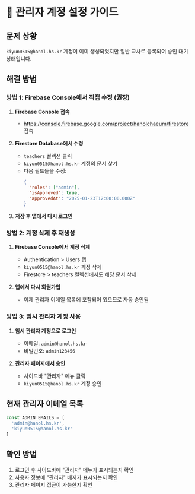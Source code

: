 # 🔧 관리자 계정 설정 가이드

## 문제 상황
`kiyun0515@hanol.hs.kr` 계정이 이미 생성되었지만 일반 교사로 등록되어 승인 대기 상태입니다.

## 해결 방법

### 방법 1: Firebase Console에서 직접 수정 (권장)

1. **Firebase Console 접속**
   - https://console.firebase.google.com/project/hanolchaeum/firestore 접속

2. **Firestore Database에서 수정**
   - `teachers` 컬렉션 클릭
   - `kiyun0515@hanol.hs.kr` 계정의 문서 찾기
   - 다음 필드들을 수정:
     ```json
     {
       "roles": ["admin"],
       "isApproved": true,
       "approvedAt": "2025-01-23T12:00:00.000Z"
     }
     ```

3. **저장 후 앱에서 다시 로그인**

### 방법 2: 계정 삭제 후 재생성

1. **Firebase Console에서 계정 삭제**
   - Authentication > Users 탭
   - `kiyun0515@hanol.hs.kr` 계정 삭제
   - Firestore > teachers 컬렉션에서도 해당 문서 삭제

2. **앱에서 다시 회원가입**
   - 이제 관리자 이메일 목록에 포함되어 있으므로 자동 승인됨

### 방법 3: 임시 관리자 계정 사용

1. **임시 관리자 계정으로 로그인**
   - 이메일: `admin@hanol.hs.kr`
   - 비밀번호: `admin123456`

2. **관리자 페이지에서 승인**
   - 사이드바 "관리자" 메뉴 클릭
   - `kiyun0515@hanol.hs.kr` 계정 승인

## 현재 관리자 이메일 목록

```typescript
const ADMIN_EMAILS = [
  'admin@hanol.hs.kr',
  'kiyun0515@hanol.hs.kr'
]
```

## 확인 방법

1. 로그인 후 사이드바에 "관리자" 메뉴가 표시되는지 확인
2. 사용자 정보에 "관리자" 배지가 표시되는지 확인
3. 관리자 페이지 접근이 가능한지 확인 